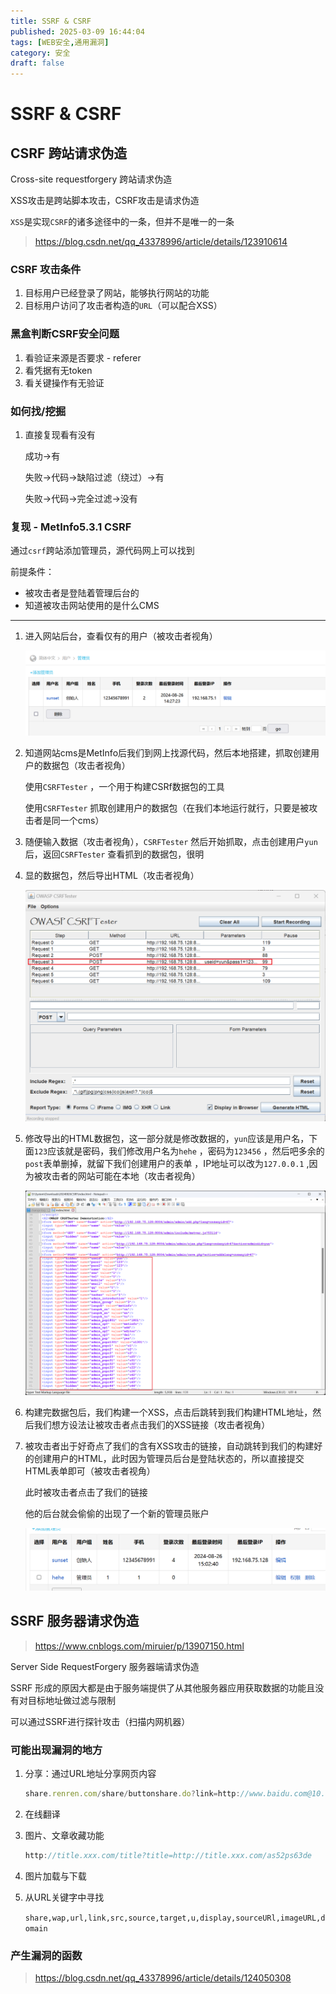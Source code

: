 ```yaml
---
title: SSRF & CSRF
published: 2025-03-09 16:44:04
tags: [WEB安全,通用漏洞]
category: 安全
draft: false
---
```


# SSRF & CSRF

## CSRF 跨站请求伪造

Cross-site requestforgery  跨站请求伪造

XSS攻击是跨站脚本攻击，CSRF攻击是请求伪造

`XSS`是实现`CSRF`的诸多途径中的一条，但并不是唯一的一条

> https://blog.csdn.net/qq_43378996/article/details/123910614
> 

### CSRF 攻击条件

1. 目标用户已经登录了网站，能够执行网站的功能
2. 目标用户访问了攻击者构造的`URL`（可以配合XSS）

### 黑盒判断CSRF安全问题

1. 看验证来源是否要求 - referer
2. 看凭据有无token
3. 看关键操作有无验证

### 如何找/挖掘

1. 直接复现看有没有
    
    成功→有
    
    失败→代码→缺陷过滤（绕过）→有
    
    失败→代码→完全过滤→没有
    

### 复现 - MetInfo5.3.1 CSRF

通过`csrf`跨站添加管理员，源代码网上可以找到

前提条件：

- 被攻击者是登陆着管理后台的
- 知道被攻击网站使用的是什么CMS

---

1. 进入网站后台，查看仅有的用户（被攻击者视角）
    
    ![image.png](image%2026.png)
    
2. 知道网站cms是MetInfo后我们到网上找源代码，然后本地搭建，抓取创建用户的数据包（攻击者视角）
    
    使用`CSRFTester` ，一个用于构建CSRf数据包的工具
    
    使用`CSRFTester` 抓取创建用户的数据包（在我们本地运行就行，只要是被攻击者是同一个cms）
    
3. 随便输入数据（攻击者视角），`CSRFTester` 然后开始抓取，点击创建用户`yun`后，返回`CSRFTester` 查看抓到的数据包，很明
4. 显的数据包，然后导出HTML（攻击者视角）
    
    ![image.png](image%2027.png)
    
5. 修改导出的HTML数据包，这一部分就是修改数据的，`yun`应该是用户名，下面`123`应该就是密码，我们修改用户名为`hehe` ，密码为`123456` ，然后吧多余的`post`表单删掉，就留下我们创建用户的表单 ，IP地址可以改为`127.0.0.1` ,因为被攻击者的网站可能在本地（攻击者视角）
    
    ![image.png](image%2028.png)
    
6. 构建完数据包后，我们构建一个XSS，点击后跳转到我们构建HTML地址，然后我们想方设法让被攻击者点击我们的XSS链接（攻击者视角）
7. 被攻击者出于好奇点了我们的含有XSS攻击的链接，自动跳转到我们的构建好的创建用户的HTML，此时因为管理员后台是登陆状态的，所以直接提交HTML表单即可（被攻击者视角）
    
    此时被攻击者点击了我们的链接
    
    他的后台就会偷偷的出现了一个新的管理员账户
    
    ![image.png](image%2029.png)
    

## SSRF 服务器请求伪造

> https://www.cnblogs.com/miruier/p/13907150.html
> 

Server Side RequestForgery   服务器端请求伪造

SSRF 形成的原因大都是由于服务端提供了从其他服务器应用获取数据的功能且没有对目标地址做过滤与限制

可以通过SSRF进行探针攻击（扫描内网机器）

### 可能出现漏洞的地方

1. 分享：通过URL地址分享网页内容
    
    ```jsx
    share.renren.com/share/buttonshare.do?link=http://www.baidu.com@10.10.16.1
    ```
    
2. 在线翻译
3. 图片、文章收藏功能
    
    ```jsx
    http://title.xxx.com/title?title=http://title.xxx.com/as52ps63de
    ```
    
4. 图片加载与下载
5. 从URL关键字中寻找
    
    `share,wap,url,link,src,source,target,u,display,sourceURl,imageURL,domain`
    

### 产生漏洞的函数

> https://blog.csdn.net/qq_43378996/article/details/124050308
>